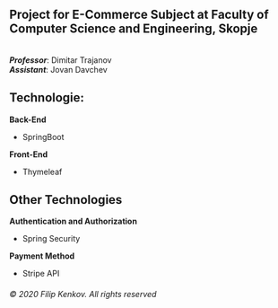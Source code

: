 <h2>
  <b>Project for E-Commerce Subject at Faculty of Computer Science and Engineering, Skopje</b>
</h2></br>
<b><i>Professor</i></b>: Dimitar Trajanov</br>
<b><i>Assistant</i></b>: Jovan Davchev

<h2>Technologie:</h2>
  <b>Back-End</b>
  <ul>
  <li>SpringBoot</li>
  </ul>
  <b>Front-End</b>
  <ul>
  <li>Thymeleaf</li>
  </ul>
  <h2>Other Technologies</h2>
  <b>Authentication and Authorization</b>
  <ul>
  <li>Spring Security</li>
  </ul>
  <b>Payment Method</b>
  <ul>
  <li>Stripe API</li>
  </ul>
  
  <h6>© 2020 Filip Kenkov. All rights reserved</h6>

